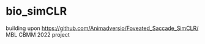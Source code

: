 # bio_simCLR
building upon https://github.com/Animadversio/Foveated_Saccade_SimCLR/
MBL CBMM 2022 project
